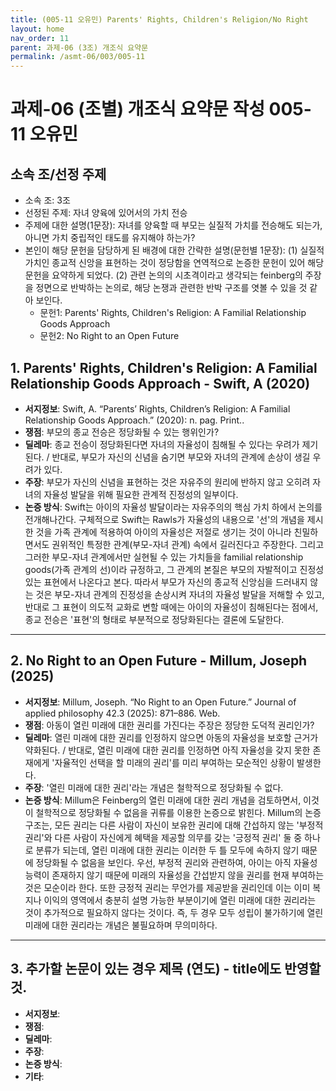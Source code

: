 ```yaml
---
title: (005-11 오유민) Parents' Rights, Children's Religion/No Right
layout: home
nav_order: 11
parent: 과제-06 (3조) 개조식 요약문
permalink: /asmt-06/003/005-11
---
```


# 과제-06 (조별) 개조식 요약문 작성 005-11 오유민

## 소속 조/선정 주제

- 소속 조: 3조
- 선정된 주제: 자녀 양육에 있어서의 가치 전승
- 주제에 대한 설명(1문장): 자녀를 양육할 때 부모는 실질적 가치를 전승해도 되는가, 아니면 가치 중립적인 태도를 유지해야 하는가? 
- 본인이 해당 문헌을 담당하게 된 배경에 대한 간략한 설명(문헌별 1문장): (1) 실질적 가치인 종교적 신앙을 표현하는 것이 정당함을 연역적으로 논증한 문헌이 있어 해당 문헌을 요약하게 되었다. (2) 관련 논의의 시초격이라고 생각되는 feinberg의 주장을 정면으로 반박하는 논의로, 해당 논쟁과 관련한 반박 구조를 엿볼 수 있을 것 같아 보인다.
  - 문헌1: Parents' Rights, Children's Religion: A Familial Relationship Goods Approach
  - 문헌2: No Right to an Open Future

## 1. Parents' Rights, Children's Religion: A Familial Relationship Goods Approach - Swift, A (2020)

- **서지정보**: Swift, A. “Parents’ Rights, Children’s Religion: A Familial Relationship Goods Approach.” (2020): n. pag. Print..
- **쟁점**: 부모의 종교 전승은 정당화될 수 있는 행위인가? 
- **딜레마**: 종교 전승이 정당화된다면 자녀의 자율성이 침해될 수 있다는 우려가 제기된다. / 반대로, 부모가 자신의 신념을 숨기면 부모와 자녀의 관계에 손상이 생길 우려가 있다.  
- **주장**: 부모가 자신의 신념을 표현하는 것은 자유주의 원리에 반하지 않고 오히려 자녀의 자율성 발달을 위해 필요한 관계적 진정성의 일부이다. 
- **논증 방식**: Swift는 아이의 자율성 발달이라는 자유주의의 핵심 가치 하에서 논의를 전개해나간다. 구체적으로 Swift는 Rawls가 자율성의 내용으로 '선'의 개념을 제시한 것을 가족 관계에 적용하여 아이의 자율성은 저절로 생기는 것이 아니라 친밀하면서도 권위적인 특정한 관계(부모-자녀 관계) 속에서 길러진다고 주장한다. 그리고 그러한 부모-자녀 관계에서만 실현될 수 있는 가치들을  familial relationship goods(가족 관계의 선)이라 규정하고, 그 관계의 본질은 부모의 자발적이고 진정성 있는 표현에서 나온다고 본다. 따라서 부모가 자신의 종교적 신앙심을 드러내지 않는 것은 부모-자녀 관계의 진정성을 손상시켜 자녀의 자율성 발달을 저해할 수 있고, 반대로 그 표현이 의도적 교화로 변할 때에는 아이의 자율성이 침해된다는 점에서, 종교 전승은 '표현'의 형태로 부분적으로 정당화된다는 결론에 도달한다.

---

## 2. No Right to an Open Future - Millum, Joseph (2025)

- **서지정보**: Millum, Joseph. “No Right to an Open Future.” Journal of applied philosophy 42.3 (2025): 871–886. Web.
- **쟁점**: 아동이 열린 미래에 대한 권리를 가진다는 주장은 정당한 도덕적 권리인가?
- **딜레마**: 열린 미래에 대한 권리를 인정하지 않으면 아동의 자율성을 보호할 근거가 약화된다. / 반대로, 열린 미래에 대한 권리를 인정하면 아직 자율성을 갖지 못한 존재에게 '자율적인 선택을 할 미래의 권리'를 미리 부여하는 모순적인 상황이 발생한다.  
- **주장**: '열린 미래에 대한 권리'라는 개념은 철학적으로 정당화될 수 없다. 
- **논증 방식**: Millum은 Feinberg의 열린 미래에 대한 권리 개념을 검토하면서, 이것이 철학적으로 정당화될 수 없음을 귀류를 이용한 논증으로 밝힌다. Millum의 논증 구조는, 모든 권리는 다른 사람이 자신이 보유한 권리에 대해 간섭하지 않는 '부정적 권리'와 다른 사람이 자신에게 혜택을 제공할 의무를 갖는 '긍정적 권리' 둘 중 하나로 분류가 되는데, 열린 미래에 대한 권리는 이러한 두 틀 모두에 속하지 않기 때문에 정당화될 수 없음을 보인다. 우선, 부정적 권리와 관련하여, 아이는 아직 자율성 능력이 존재하지 않기 때문에 미래의 자율성을 간섭받지 않을 권리를 현재 부여하는 것은 모순이라 한다. 또한 긍정적 권리는 무언가를 제공받을 권리인데 이는 이미 복지나 이익의 영역에서 충분히 설명 가능한 부분이기에 열린 미래에 대한 권리라는 것이 추가적으로 필요하지 않다는 것이다. 즉, 두 경우 모두 성립이 불가하기에 열린 미래에 대한 권리라는 개념은 불필요하며 무의미하다.
---

## 3. 추가할 논문이 있는 경우 제목 (연도) - title에도 반영할 것.

- **서지정보**: 
- **쟁점**: 
- **딜레마**: 
- **주장**:   
- **논증 방식**: 
- **기타**: 